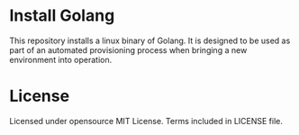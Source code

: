 # Install Golang

This repository installs a linux binary of Golang. It is designed to be used
as part of an automated provisioning process when bringing a new environment
into operation.

# License

Licensed under opensource MIT License. Terms included in LICENSE file.
